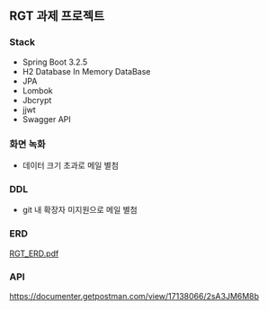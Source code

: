 ## RGT 과제 프로젝트 

### Stack
 - Spring Boot 3.2.5
 - H2 Database In Memory DataBase
 - JPA
 - Lombok
 - Jbcrypt
 - jjwt
 - Swagger API

### 화면 녹화
 - 데이터 크기 초과로 메일 별첨

### DDL
 - git 내 확장자 미지원으로 메일 별첨

### ERD
[RGT_ERD.pdf](https://github.com/lso5507/RGTProject/files/15271154/RGT_ERD.pdf)

### API 
https://documenter.getpostman.com/view/17138066/2sA3JM6M8b
